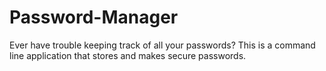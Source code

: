 # Password-Manager
Ever have trouble keeping track of all your passwords? This is a command line application that stores and makes secure passwords.
